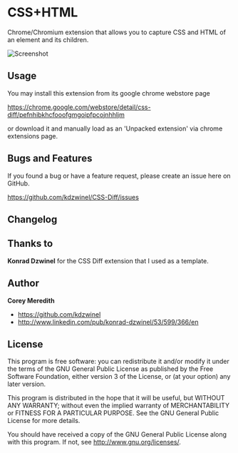 CSS+HTML
======================

Chrome/Chromium extension that allows you to capture CSS and HTML of an element and its children.

![Screenshot](https://github.com/kdzwinel/CSS-Diff/blob/master/img/screenshot.png?raw=true)

Usage
-----

You may install this extension from its google chrome webstore page

https://chrome.google.com/webstore/detail/css-diff/pefnhibkhcfooofgmgoipfpcojnhhljm

or download it and manually load as an 'Unpacked extension' via chrome extensions page.


Bugs and Features
-----------------

If you found a bug or have a feature request, please create an issue here on GitHub.

https://github.com/kdzwinel/CSS-Diff/issues

Changelog
---------



Thanks to
------

**Konrad Dzwinel** for the CSS Diff extension that I used as a template.

Author
------

**Corey Meredith**

+ https://github.com/kdzwinel
+ http://www.linkedin.com/pub/konrad-dzwinel/53/599/366/en

License
-------

This program is free software: you can redistribute it and/or modify
it under the terms of the GNU General Public License as published by
the Free Software Foundation, either version 3 of the License, or
(at your option) any later version.

This program is distributed in the hope that it will be useful,
but WITHOUT ANY WARRANTY; without even the implied warranty of
MERCHANTABILITY or FITNESS FOR A PARTICULAR PURPOSE.  See the
GNU General Public License for more details.

You should have received a copy of the GNU General Public License
along with this program.  If not, see <http://www.gnu.org/licenses/>.